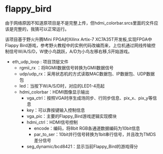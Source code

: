 # flappy_bird
由于网络原因不知道原项目是不是完整上传，但hdmi_colorbar.srcs里面的文件应该是完整的，我猜可以正常运行。

该项目基于野火升腾Mini FPGA的Xilinx Artix-7 XC7A35T开发板,实现FPGA中Flappy Bird游戏，参考野火教程中的实例代码改编而来，上位机通过网线传输控制信号W/A/S/D，W使小鸟跳跃，A/D为小鸟左移右移,S开始游戏。

* eth_udp_loop : 项目顶层文件
  * rgmii_rx ：将RGMII数据信号转换为GMII数据信号
  * udp/udp_rx：采用状态机的方式读取MAC数据包、IP数据包、UDP数据包
  * led：当按下W/A/S/D时，对应的LED1-4亮起
  * hdmi_colorbar：HDMI图像显示输出
    * vga_ctrl：按照VGA时序生成场同步、行同步信息、pix_x、pix_y等信息
    * key：可以靠按键输入控制信息
    * vga_pic：主要的Flappy_Bird游戏逻辑实现模块
    * hdmi_ctrl：HDMI信号控制
      * encode：编码，将8bit RGB各通道数据编码为10bit信息
      * par_to_ser：10bit并行信号转换为1bit串行信号，并且改为TMDS差分信号
    * seg_dynamic/bcd8421：显示当前Flappy_Bird的游戏得分
 
